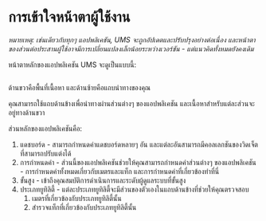 # การเข้าใจหน้าตาผู้ใช้งาน

_หมายเหตุ: เช่นเดียวกับทุกๆ แอปพลิเคชัน, UMS จะถูกอัปเดตและปรับปรุงอย่างต่อเนื่อง และหน้าตาของส่วนต่อประสานผู้ใช้อาจมีการเปลี่ยนแปลงเล็กน้อยระหว่างเวอร์ชัน - แต่แนวคิดทั้งหมดยังคงเดิม_

หน้าตาหลักของแอปพลิเคชัน UMS จะดูเป็นแบบนี้:

<figure><img src="../../.gitbook/assets/image (11).png" alt=""><figcaption></figcaption></figure>

ด้านขวาคือพื้นที่เนื้อหา และด้านซ้ายคือแถบนำทางของคุณ

คุณสามารถใช้แถบด้านข้างเพื่อนำทางผ่านส่วนต่างๆ ของแอปพลิเคชัน และเนื้อหาสำหรับแต่ละส่วนจะอยู่ทางด้านขวา



ส่วนหลักของแอปพลิเคชันคือ:

1. แดชบอร์ด - สามารถกำหนดค่าแดชบอร์ดหลายๆ อัน และแต่ละอันสามารถมีคอลเลกชันของวิดเจ็ตที่สามารถปรับแต่งได้
2. การกำหนดค่า - ส่วนนี้ของแอปพลิเคชันช่วยให้คุณสามารถกำหนดค่าส่วนต่างๆ ของแอปพลิเคชัน - การกำหนดค่าทั้งหมดเกี่ยวกับเมตรและแท็ก และการกำหนดค่าที่เกี่ยวข้องทำที่นี่
3. ขั้นสูง - เข้าถึงคุณสมบัติการดำเนินการและระดับผู้ดูแลระบบที่ขั้นสูง
4. ประเภทยูทิลิตี้ - แต่ละประเภทยูทิลิตี้จะมีส่วนของตัวเองในแถบด้านข้างที่ช่วยให้คุณตรวจสอบ
   1. เมตรที่เกี่ยวข้องกับประเภทยูทิลิตี้นั้น
   2. สำรวจแท็กที่เกี่ยวข้องกับประเภทยูทิลิตี้นั้น